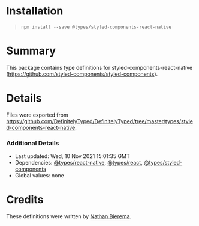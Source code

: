 # Installation
> `npm install --save @types/styled-components-react-native`

# Summary
This package contains type definitions for styled-components-react-native (https://github.com/styled-components/styled-components).

# Details
Files were exported from https://github.com/DefinitelyTyped/DefinitelyTyped/tree/master/types/styled-components-react-native.

### Additional Details
 * Last updated: Wed, 10 Nov 2021 15:01:35 GMT
 * Dependencies: [@types/react-native](https://npmjs.com/package/@types/react-native), [@types/react](https://npmjs.com/package/@types/react), [@types/styled-components](https://npmjs.com/package/@types/styled-components)
 * Global values: none

# Credits
These definitions were written by [Nathan Bierema](https://github.com/Methuselah96).
